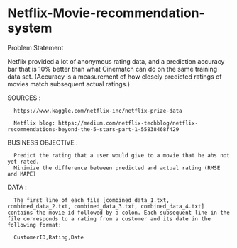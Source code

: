 # Netflix-Movie-recommendation-system

Problem Statement 

Netflix provided a lot of anonymous rating data, and a prediction accuracy bar that is 10% better than what Cinematch can do on the same training data set. (Accuracy is a measurement of how closely predicted ratings of movies match subsequent actual ratings.)

SOURCES :

      https://www.kaggle.com/netflix-inc/netflix-prize-data

      Netflix blog: https://medium.com/netflix-techblog/netflix-recommendations-beyond-the-5-stars-part-1-55838468f429 

BUSINESS OBJECTIVE :

      Predict the rating that a user would give to a movie that he ahs not yet rated.
      Minimize the difference between predicted and actual rating (RMSE and MAPE) 

DATA :

      The first line of each file [combined_data_1.txt, combined_data_2.txt, combined_data_3.txt, combined_data_4.txt] contains the movie id followed by a colon. Each subsequent line in the file corresponds to a rating from a customer and its date in the following format:

      CustomerID,Rating,Date
